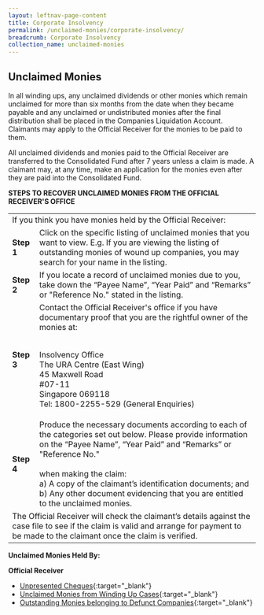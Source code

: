 ```yaml
---
layout: leftnav-page-content
title: Corporate Insolvency
permalink: /unclaimed-monies/corporate-insolvency/
breadcrumb: Corporate Insolvency
collection_name: unclaimed-monies
---
```


Unclaimed Monies
---

In all winding ups, any unclaimed dividends or other monies which remain unclaimed for more than six months from the date when they became payable and any unclaimed or undistributed monies after the final distribution shall be placed in the Companies Liquidation Account. Claimants may apply to the Official Receiver for the monies to be paid to them.

All unclaimed dividends and monies paid to the Official Receiver are transferred to the Consolidated Fund after 7 years unless a claim is made. A claimant may, at any time, make an application for the monies even after they are paid into the Consolidated Fund.

**STEPS TO RECOVER UNCLAIMED MONIES FROM THE OFFICIAL RECEIVER'S OFFICE**

<table>
 <tr>
  <td colspan="2">If you think you have monies held by the Official Receiver:</td>
 </tr>
 <tr>
  <td><b>Step 1</b></td>
  <td>	
Click on the specific listing of unclaimed monies that you want to view. E.g. If you are viewing the listing of outstanding monies of wound up companies, you may search for your name in the listing.</td>
 </tr>
 <tr>
  <td><b>Step 2</b></td>
  <td>If you locate a record of unclaimed monies due to you, take down the “Payee Name”, “Year Paid” and “Remarks” or "Reference No." stated in the listing.</td>
 </tr>
 <tr>
  <td><b>Step 3</b></td>
  <td>
   Contact the Official Receiver's office if you have documentary proof that you are the rightful owner of the monies at:<br><br>
   
Insolvency Office<br>
The URA Centre (East Wing)<br>
45 Maxwell Road<br>
#07-11<br>
Singapore 069118<br>
Tel: 1800-2255-529 (General Enquiries)<br>
  </td>
 </tr>
 <tr>
 <td><b>Step 4</b></td>
 <td>
  Produce the necessary documents according to each of the categories set out below. Please provide information on the “Payee Name”, “Year Paid” and “Remarks” or "Reference No."<br><br>
when making the claim:<br>
a) A copy of the claimant’s identification documents; and<br>
b) Any other document evidencing that you are entitled to the unclaimed monies.
 </td>
 </tr>
 <tr>
  <td colspan="2">The Official Receiver will check the claimant’s details against the case file to see if the claim is valid and arrange for payment to be made to the claimant once the claim is verified.</td>
 </tr>
</table>

**Unclaimed Monies Held By:**

**Official Receiver**<br>
* [Unpresented Cheques](/files/CWUnpresentedCheques30Sep2018.pdf/){:target="_blank"}
* [Unclaimed Monies from Winding Up Cases](/files/CWUnclaimedAssets30Sep2018.pdf/){:target="_blank"}
* [Outstanding Monies belonging to Defunct Companies](/files/CWOutstandingAssets30Sep2018.pdf/){:target="_blank"}
